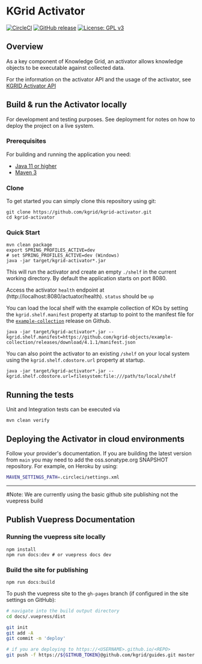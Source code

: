 # KGrid Activator
[![CircleCI](https://circleci.com/gh/kgrid/kgrid-activator.svg?style=svg)](https://circleci.com/gh/kgrid/kgrid-activator)
[![GitHub release](https://img.shields.io/github/release/kgrid/kgrid-activator.svg)](https://github.com/kgrid/kgrid-activator/releases/)
[![License: GPL v3](https://img.shields.io/badge/License-GPLv3-blue.svg)](https://www.gnu.org/licenses/gpl-3.0)

## Overview
As a key component of Knowledge Grid, an activator allows knowledge objects to be executable against collected data.

For the information on the activator API and the usage of the activator, see [KGRID Activator API](docs/api.md)

## Build & run the Activator locally

For development and testing purposes. See deployment for notes on how to deploy the project on a live system.

### Prerequisites
For building and running the application you need:

- [Java 11 or higher](https://www.oracle.com/java/)
- [Maven 3](https://maven.apache.org)

### Clone
To get started you can simply clone this repository using git:
```
git clone https://github.com/kgrid/kgrid-activator.git
cd kgrid-activator
```

### Quick Start

```
mvn clean package
export SPRING_PROFILES_ACTIVE=dev 
# set SPRING_PROFILES_ACTIVE=dev (Windows)
java -jar target/kgrid-activator*.jar
```
This  will run the activator and create an empty `./shelf` in the current working directory. By default the application starts on port 8080.

Access the activator `health` endpoint at (http://localhost:8080/actuator/health).  `status` should be `up`

You can load the local shelf with the example collection of KOs by setting the `kgrid.shelf.manifest` property at startup to point to the manifest file for the [`example-collection`](https://github.com/kgrid-objects/example-collection/releases/latest) release on Github. 

```
java -jar target/kgrid-activator*.jar --kgrid.shelf.manifest=https://github.com/kgrid-objects/example-collection/releases/download/4.1.1/manifest.json 
```

You can also point the activator to an existing `/shelf` on your local system using the  `kgrid.shelf.cdostore.url` property at startup.
```
java -jar target/kgrid-activator*.jar --kgrid.shelf.cdostore.url=filesystem:file:///path/to/local/shelf
```


## Running the tests

Unit and Integration tests can be executed via
```
mvn clean verify
```


## Deploying the Activator in cloud environments

Follow your provider's documentation. If you are building the latest version from `main` you may need to add the oss.sonatype.org SNAPSHOT repository. For example, on Heroku by using: 
```bash
MAVEN_SETTINGS_PATH=.circleci/settings.xml
```


----

#Note: We are currently using the basic github site publishing not the vuepress build

## Publish Vuepress Documentation



### Running the vuepress site locally
```
npm install
npm run docs:dev # or vuepress docs dev
```

### Build the site for publishing

```
npm run docs:build
```

To push the vuepress site to the `gh-pages` branch (if configured in the site settings on GitHub):

```bash
# navigate into the build output directory
cd docs/.vuepress/dist

git init
git add -A
git commit -m 'deploy'

# if you are deploying to https://<USERNAME>.github.io/<REPO>
git push -f https://${GITHUB_TOKEN}@github.com/kgrid/guides.git master:gh-pages
```

